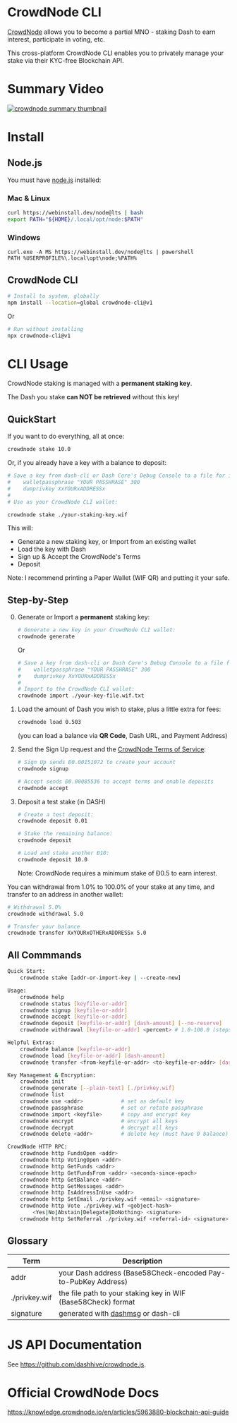 # CrowdNode CLI

[CrowdNode](https://crowdnode.io/) allows you to become a partial MNO - staking
Dash to earn interest, participate in voting, etc.

This cross-platform CrowdNode CLI enables you to privately manage your stake via
their KYC-free Blockchain API.

# Summary Video

[![crowdnode summary thumbnail](https://user-images.githubusercontent.com/122831/177194944-9445302b-7a2d-4243-a5bd-ac2bda50c45d.jpeg)](https://youtu.be/PbOdgZsJP-c)

# Install

## Node.js

You must have [node.js](https://webinstall.dev/node) installed:

### Mac & Linux

```bash
curl https://webinstall.dev/node@lts | bash
export PATH="${HOME}/.local/opt/node:$PATH"
```

### Windows

```pwsh
curl.exe -A MS https://webinstall.dev/node@lts | powershell
PATH %USERPROFILE%\.local\opt\node;%PATH%
```

## CrowdNode CLI

```bash
# Install to system, globally
npm install --location=global crowdnode-cli@v1
```

Or

```bash
# Run without installing
npx crowdnode-cli@v1
```

# CLI Usage

CrowdNode staking is managed with a **permanent staking key**.

The Dash you stake **can NOT be retrieved** without this key!

## QuickStart

If you want to do everything, all at once:

```bash
crowdnode stake 10.0
```

Or, if you already have a key with a balance to deposit:

```bash
# Save a key from dash-cli or Dash Core's Debug Console to a file for import:
#    walletpassphrase "YOUR PASSHRASE" 300
#    dumprivkey XxYOURxADDRESSx
#
# Use as your CrowdNode CLI wallet:

crowdnode stake ./your-staking-key.wif
```

This will:

- Generate a new staking key, or Import from an existing wallet
- Load the key with Dash
- Sign up & Accept the CrowdNode's Terms
- Deposit

Note: I recommend printing a Paper Wallet (WIF QR) and putting it your safe.

## Step-by-Step

0. Generate or Import a **permanent** staking key:
   ```bash
   # Generate a new key in your CrowdNode CLI wallet:
   crowdnode generate
   ```
   Or
   ```bash
   # Save a key from dash-cli or Dash Core's Debug Console to a file for import:
   #    walletpassphrase "YOUR PASSHRASE" 300
   #    dumprivkey XxYOURxADDRESSx
   #
   # Import to the CrowdNode CLI wallet:
   crowdnode import ./your-key-file.wif.txt
   ```
1. Load the amount of Dash you wish to stake, plus a little extra for fees:
   ```bash
   crowdnode load 0.503
   ```
   (you can load a balance via **QR Code**, Dash URL, and Payment Address)
2. Send the Sign Up request and the
   [CrowdNode Terms of Service](https://crowdnode.io/terms/):

   ```bash
   # Sign Up sends Đ0.00151072 to create your account
   crowdnode signup

   # Accept sends Đ0.00085536 to accept terms and enable deposits
   crowdnode accept
   ```

3. Deposit a test stake (in DASH)

   ```bash
   # Create a test deposit:
   crowdnode deposit 0.01

   # Stake the remaining balance:
   crowdnode deposit

   # Load and stake another Đ10:
   crowdnode deposit 10.0
   ```

   Note: CrowdNode requires a minimum stake of Đ0.5 to earn interest.

You can withdrawal from 1.0% to 100.0% of your stake at any time, and transfer
to an address in another wallet:

```bash
# Withdrawal 5.0%
crowdnode withdrawal 5.0

# Transfer your balance
crowdnode transfer XxYOURxOTHERxADDRESSx 5.0
```

## All Commmands

```bash
Quick Start:
    crowdnode stake [addr-or-import-key | --create-new]

Usage:
    crowdnode help
    crowdnode status [keyfile-or-addr]
    crowdnode signup [keyfile-or-addr]
    crowdnode accept [keyfile-or-addr]
    crowdnode deposit [keyfile-or-addr] [dash-amount] [--no-reserve]
    crowdnode withdrawal [keyfile-or-addr] <percent> # 1.0-100.0 (steps by 0.1)

Helpful Extras:
    crowdnode balance [keyfile-or-addr]
    crowdnode load [keyfile-or-addr] [dash-amount]
    crowdnode transfer <from-keyfile-or-addr> <to-keyfile-or-addr> [dash-amount]

Key Management & Encryption:
    crowdnode init
    crowdnode generate [--plain-text] [./privkey.wif]
    crowdnode list
    crowdnode use <addr>            # set as default key
    crowdnode passphrase            # set or rotate passphrase
    crowdnode import <keyfile>      # copy and encrypt key
    crowdnode encrypt               # encrypt all keys
    crowdnode decrypt               # decrypt all keys
    crowdnode delete <addr>         # delete key (must have 0 balance)

CrowdNode HTTP RPC:
    crowdnode http FundsOpen <addr>
    crowdnode http VotingOpen <addr>
    crowdnode http GetFunds <addr>
    crowdnode http GetFundsFrom <addr> <seconds-since-epoch>
    crowdnode http GetBalance <addr>
    crowdnode http GetMessages <addr>
    crowdnode http IsAddressInUse <addr>
    crowdnode http SetEmail ./privkey.wif <email> <signature>
    crowdnode http Vote ./privkey.wif <gobject-hash>
        <Yes|No|Abstain|Delegate|DoNothing> <signature>
    crowdnode http SetReferral ./privkey.wif <referral-id> <signature>
```

## Glossary

| Term          | Description                                                          |
| ------------- | -------------------------------------------------------------------- |
| addr          | your Dash address (Base58Check-encoded Pay-to-PubKey Address)        |
| ./privkey.wif | the file path to your staking key in WIF (Base58Check) format        |
| signature     | generated with [dashmsg](https://webinstall.dev/dashmsg) or dash-cli |

# JS API Documentation

See <https://github.com/dashhive/crowdnode.js>.

# Official CrowdNode Docs

<https://knowledge.crowdnode.io/en/articles/5963880-blockchain-api-guide>
